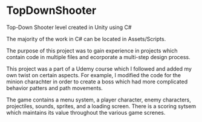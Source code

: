 # TopDownShooter
Top-Down Shooter level created in Unity using C#

The majority of the work in C# can be located in Assets/Scripts.

The purpose of this project was to gain experience in projects which contain code in multiple files
and ecorporate a multi-step design process.

This project was a part of a Udemy course which I followed and added my own twist on certain aspects. 
For example, I modified the code for the minion charachter in order to create a boss which had more complicated 
behavior patters and path movements.

The game contains a menu system, a player character, enemy characters, projectiles, sounds, sprites, 
and a loading screen. There is a scoring sytsem which maintains its value throughout the various game screnes.
